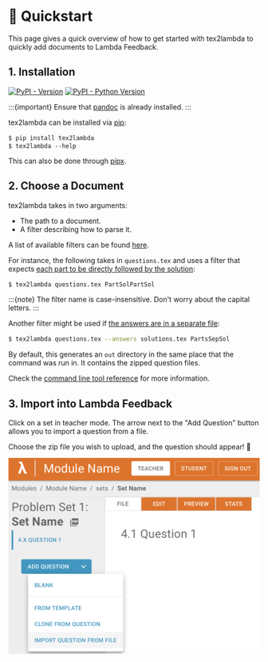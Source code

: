 # 🚀 Quickstart

This page gives a quick overview of how to get started with tex2lambda to quickly add documents to Lambda Feedback.

## 1. Installation

[![PyPI - Version](https://img.shields.io/pypi/v/tex2lambda?logo=pypi&logoColor=white&color=blue&style=flat-square)](https://pypi.org/project/tex2lambda/)
[![PyPI - Python Version](https://img.shields.io/pypi/pyversions/tex2lambda?style=flat-square&logo=python&logoColor=white)](https://pypi.org/project/tex2lambda/)


:::{important}
Ensure that [pandoc](https://pandoc.org/installing.html) is already installed.
:::

tex2lambda can be installed via [pip](https://pip.pypa.io/en/stable/):

```shell
$ pip install tex2lambda
$ tex2lambda --help
```

This can also be done through [pipx](https://pypa.github.io/pipx/).

## 2. Choose a Document

tex2lambda takes in two arguments:

- The path to a document.
- A filter describing how to parse it.

A list of available filters can be found [here](filters/index).

For instance, the following takes in `questions.tex` and uses a filter that expects [each part to be directly followed by the solution](filters/_autosummary/PartSolPartSol):

```bash
$ tex2lambda questions.tex PartSolPartSol
```

:::{note}
The filter name is case-insensitive. Don't worry about the capital letters.
:::

Another filter might be used if [the answers are in a separate file](filters/_autosummary/PartsSepSol):

```bash
$ tex2lambda questions.tex --answers solutions.tex PartsSepSol
```

By default, this generates an `out` directory in the same place that the command was run in. It contains the zipped question files.

Check the [command line tool reference](reference/command-line) for more information.

## 3. Import into Lambda Feedback

Click on a set in teacher mode. The arrow next to the "Add Question" button allows you to import a question from a file.

Choose the zip file you wish to upload, and the question should appear! 🎉

![Importing Question from file in Teacher Mode](_static/images/import-teacher.png)
